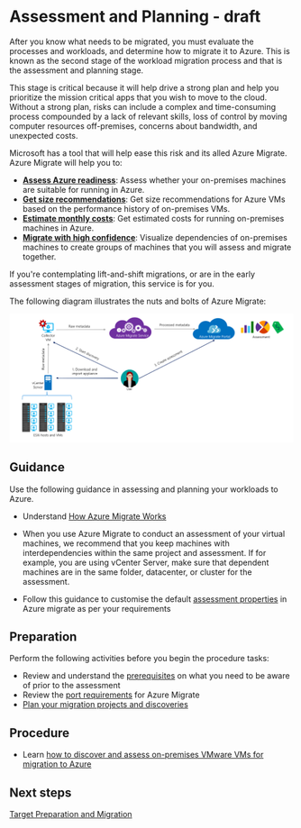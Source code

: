 # Assessment and Planning - draft

After you know what needs to be migrated, you must evaluate the processes and workloads, and determine how to migrate it to Azure. This is known as the second stage of the workload migration process and that is the assessment and planning stage.

This stage is critical because it will help drive a strong plan and help you prioritize the mission critical apps that you wish to move to the cloud. Without a strong plan, risks can include a complex and time-consuming process compounded by a lack of relevant skills, loss of control by moving computer resources off-premises, concerns about bandwidth, and unexpected costs. 

Microsoft has a tool that will help ease this risk and its alled Azure Migrate. Azure Migrate will help you to:

  - [**Assess Azure readiness**](https://docs.microsoft.com/en-us/azure/migrate/concepts-assessment-calculation#azure-suitability-analysis): Assess whether your on-premises machines are suitable for running in Azure.
  - [**Get size recommendations**](https://docs.microsoft.com/en-us/azure/migrate/concepts-assessment-calculation#sizing): Get size recommendations for Azure VMs based on the performance history of on-premises VMs.
  - [**Estimate monthly costs**](https://docs.microsoft.com/en-us/azure/migrate/concepts-assessment-calculation#monthly-cost-estimation): Get estimated costs for running on-premises machines in Azure.
  - [**Migrate with high confidence**](https://docs.microsoft.com/en-us/azure/migrate/concepts-assessment-calculation#confidence-rating): Visualize dependencies of on-premises machines to create groups of machines that you will assess and migrate together.

If you're contemplating lift-and-shift migrations, or are in the early assessment stages of migration, this service is for you.

The following diagram illustrates the nuts and bolts of Azure Migrate:

![azuremigrate](https://github.com/alvarovitta/Workload-Migration/blob/master/_images/AzureMigrate.PNG)


## Guidance
Use the following guidance in assessing and planning your workloads to Azure.


- Understand [How Azure Migrate Works](https://docs.microsoft.com/en-us/azure/migrate/migrate-overview#how-does-azure-migrate-work)

- When you use Azure Migrate to conduct an assessment of your virtual machines, we recommend that you keep machines with interdependencies within the same project and assessment. If for example, you are using vCenter Server, make sure that dependent machines are in the same folder, datacenter, or cluster for the assessment. 

- Follow this guidance to customise the default [assessment properties](https://docs.microsoft.com/en-us/azure/migrate/how-to-modify-assessment#edit-assessment-properties) in Azure migrate as per your requirements




## Preparation

Perform the following activities before you begin the procedure tasks: 

- Review and understand the [prerequisites](https://docs.microsoft.com/en-us/azure/migrate/how-to-scale-assessment#prerequisites) on what you need to be aware of prior to the assessment
- Review the [port requirements](https://docs.microsoft.com/en-us/azure/migrate/migrate-overview#what-are-the-port-requirements) for Azure Migrate
- [Plan your migration projects and discoveries](https://docs.microsoft.com/en-us/azure/migrate/how-to-scale-assessment#plan-your-migration-projects-and-discoveries)


## Procedure 

- Learn [how to discover and assess on-premises VMware VMs for migration to Azure](https://docs.microsoft.com/en-us/azure/migrate/tutorial-assessment-vmware)


## Next steps

[Target Preparation and Migration](3.0-Target-Preparation-and-Migration.md)

